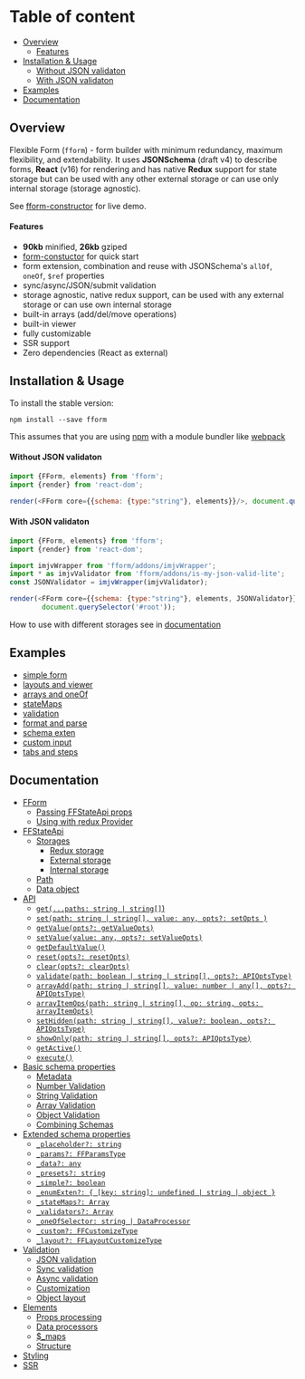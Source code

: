 # Table of content

<!-- toc -->

- [Overview](#overview)
    + [Features](#features)
- [Installation & Usage](#installation--usage)
    + [Without JSON validaton](#without-json-validaton)
    + [With JSON validaton](#with-json-validaton)
- [Examples](#examples)
- [Documentation](#documentation)

<!-- tocstop -->

## Overview
Flexible Form (`fform`) - form builder with minimum redundancy, maximum flexibility, and extendability. It uses **JSONSchema** (draft v4) to describe forms, **React** (v16) for rendering and has native **Redux** support for state storage but can be used with any other external storage or can use only internal storage (storage agnostic).

See [fform-constructor](https://wtnm.github.io/fform-constructor/index.html) for live demo.

#### Features
- **90kb** minified, **26kb** gziped
- [form-constuctor](https://wtnm.github.io/fform-constructor/index.html) for quick start
- form extension, combination and reuse with JSONSchema's `allOf`, `oneOf`, `$ref` properties
- sync/async/JSON/submit validation
- storage agnostic, native redux support, can be used with any external storage or can use own internal storage
- built-in arrays (add/del/move operations)
- built-in viewer
- fully customizable
- SSR support
- Zero dependencies (React as external)


## Installation & Usage

To install the stable version:

```
npm install --save fform
```

This assumes that you are using [npm](https://www.npmjs.com/) with a module bundler like [webpack](https://webpack.js.org/)


#### Without JSON validaton

```js
import {FForm, elements} from 'fform';
import {render} from 'react-dom';

render(<FForm core={{schema: {type:"string"}, elements}}/>, document.querySelector('#root'));
```

#### With JSON validaton

```js
import {FForm, elements} from 'fform';
import {render} from 'react-dom';

import imjvWrapper from 'fform/addons/imjvWrapper';
import * as imjvValidator from 'fform/addons/is-my-json-valid-lite';
const JSONValidator = imjvWrapper(imjvValidator);

render(<FForm core={{schema: {type:"string"}, elements, JSONValidator}}/>,
		document.querySelector('#root'));
```

How to use with different storages see in [documentation](documentation.md#redux-storage)

## Examples
<!-- toc-examples -->

- [simple form](https://wtnm.github.io/fform-constructor/index.html#url=examples.json&selector=0)
- [layouts and viewer](https://wtnm.github.io/fform-constructor/index.html#url=examples.json&selector=1)
- [arrays and oneOf](https://wtnm.github.io/fform-constructor/index.html#url=examples.json&selector=2)
- [stateMaps](https://wtnm.github.io/fform-constructor/index.html#url=examples.json&selector=3)
- [validation](https://wtnm.github.io/fform-constructor/index.html#url=examples.json&selector=4)
- [format and parse](https://wtnm.github.io/fform-constructor/index.html#url=examples.json&selector=5)
- [schema exten](https://wtnm.github.io/fform-constructor/index.html#url=examples.json&selector=6)
- [custom input](https://wtnm.github.io/fform-constructor/index.html#url=examples.json&selector=7)
- [tabs and steps](https://wtnm.github.io/fform-constructor/index.html#url=examples.json&selector=8)

<!-- tocstop -->


## Documentation
<!-- toc-docs -->

- [FForm](documentation.md#fform)
    + [Passing FFStateApi props](documentation.md#passing-ffstateapi-props)
    + [Using with redux Provider](documentation.md#using-with-redux-provider)
- [FFStateApi](documentation.md#ffstateapi)
  * [Storages](documentation.md#storages)
    + [Redux storage](documentation.md#redux-storage)
    + [External storage](documentation.md#external-storage)
    + [Internal storage](documentation.md#internal-storage)
  * [Path](documentation.md#path)
  * [Data object](documentation.md#data-object)
- [API](documentation.md#api)
    + [`get(...paths: string | string[]`)](documentation.md#getpaths-string--string)
    + [`set(path: string | string[], value: any, opts?: setOpts )`](documentation.md#setpath-string--string-value-any-opts-setopts-)
    + [`getValue(opts?: getValueOpts)`](documentation.md#getvalueopts-getvalueopts)
    + [`setValue(value: any, opts?: setValueOpts)`](documentation.md#setvaluevalue-any-opts-setvalueopts)
    + [`getDefaultValue()`](documentation.md#getdefaultvalue)
    + [`reset(opts?: resetOpts)`](documentation.md#resetopts-resetopts)
    + [`clear(opts?: clearOpts)`](documentation.md#clearopts-clearopts)
    + [`validate(path: boolean | string | string[], opts?: APIOptsType)`](documentation.md#validatepath-boolean--string--string-opts-apioptstype)
    + [`arrayAdd(path: string | string[], value: number | any[], opts?: APIOptsType)`](documentation.md#arrayaddpath-string--string-value-number--any-opts-apioptstype)
    + [`arrayItemOps(path: string | string[], op: string, opts: arrayItemOpts)`](documentation.md#arrayitemopspath-string--string-op-string-opts-arrayitemopts)
    + [`setHidden(path: string | string[], value?: boolean, opts?: APIOptsType)`](documentation.md#sethiddenpath-string--string-value-boolean-opts-apioptstype)
    + [`showOnly(path: string | string[], opts?: APIOptsType)`](documentation.md#showonlypath-string--string-opts-apioptstype)
    + [`getActive()`](documentation.md#getactive)
    + [`execute()`](documentation.md#execute)
- [Basic schema properties](documentation.md#basic-schema-properties)
    + [Metadata](documentation.md#metadata)
    + [Number Validation](documentation.md#number-validation)
    + [String Validation](documentation.md#string-validation)
    + [Array Validation](documentation.md#array-validation)
    + [Object Validation](documentation.md#object-validation)
    + [Combining Schemas](documentation.md#combining-schemas)
- [Extended schema properties](documentation.md#extended-schema-properties)
    + [`_placeholder?: string`](documentation.md#_placeholder-string)
    + [`_params?: FFParamsType`](documentation.md#_params-ffparamstype)
    + [`_data?: any`](documentation.md#_data-any)
    + [`_presets?: string`](documentation.md#_presets-string)
    + [`_simple?: boolean`](documentation.md#_simple-boolean)
    + [`_enumExten?: { [key: string]: undefined | string | object }`](documentation.md#_enumexten--key-string-undefined--string--object-)
    + [`_stateMaps?: Array`](documentation.md#_statemaps-array-)
    + [`_validators?: Array`](documentation.md#_validators-array)
    + [`_oneOfSelector: string | DataProcessor`](documentation.md#_oneofselector-string--dataprocessor)
    + [`_custom?: FFCustomizeType`](documentation.md#_custom-ffcustomizetype)
    + [`_layout?: FFLayoutCustomizeType`](documentation.md#_layout-fflayoutcustomizetype)
- [Validation](documentation.md#validation)
    + [JSON validation](documentation.md#json-validation)
    + [Sync validation](documentation.md#sync-validation)
    + [Async validation](documentation.md#async-validation)
  * [Customization](documentation.md#customization)
  * [Object layout](documentation.md#object-layout)
- [Elements](documentation.md#elements)
    + [Props processing](documentation.md#props-processing)
    + [Data processors](documentation.md#data-processors)
    + [$_maps](documentation.md#_maps-)
    + [Structure](documentation.md#structure)
- [Styling](documentation.md#styling)
- [SSR](documentation.md#ssr)

<!-- tocstop -->
